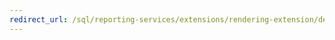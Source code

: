 ```yaml
---
redirect_url: /sql/reporting-services/extensions/rendering-extension/deploying-a-rendering-extension?toc=%2fsql%2freporting-services%2fextensions%2frendering-extension%2ftoc.json
---
```

